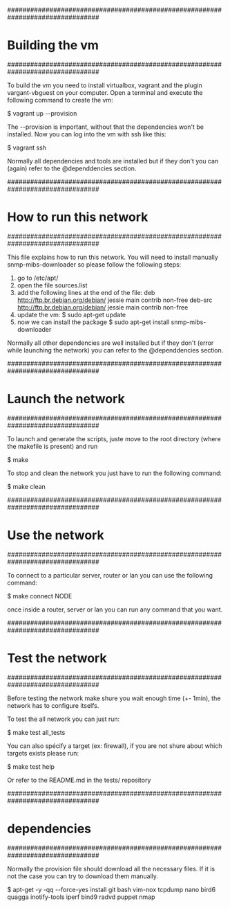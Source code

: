 ################################################################################
#                              Building the vm                                 #
################################################################################

To build the vm you need to install virtualbox, vagrant and the plugin vargant-vbguest on your computer. Open a terminal and execute the following command to create the vm:

  $ vagrant up --provision

The --provision is important, without that the dependencies won't be installed.
Now you can log into the vm with ssh like this:

  $ vagrant ssh

Normally all dependencies and tools are installed but if they don't you can (again) refer to the @dependdencies section.


################################################################################
#                         How to run this network                              #
################################################################################

This file explains how to run this network.
You will need to install manually snmp-mibs-downloader so please follow the following steps:
  1. go to /etc/apt/
  2. open the file sources.list
  3. add the following lines at the end of the file:
  deb http://ftp.br.debian.org/debian/ jessie main contrib non-free
  deb-src http://ftp.br.debian.org/debian/ jessie main contrib non-free
  4. update the vm: $ sudo apt-get update
  5. now we can install the package
    $ sudo apt-get install snmp-mibs-downloader

Normally all other dependencies are well installed but if they don't (error while launching the network) you can refer to the @dependdencies section.



################################################################################
#                              Launch the network                              #
################################################################################

To launch and generate the scripts, juste move to the root directory (where the makefile is present) and run

  $ make

To stop and clean the network you just have to run the following command:

  $ make clean


################################################################################
#                                Use the network                               #
################################################################################

To connect to a particular server, router or lan you can use the following command:

  $ make connect NODE

once inside a router, server or lan you can run any command that you want.


################################################################################
#                               Test the network                               #
################################################################################

Before testing the network make shure you wait enough time (+- 1min), the network has to configure itselfs.

To test the all network you can just run:

  $ make test all_tests

You can also spécify a target (ex: firewall), if you are not shure about which targets exists please run:

  $ make test help

Or refer to the README.md in the tests/ repository


################################################################################
#                                dependencies                                  #
################################################################################

Normally the provision file should download all the necessary files. If it is not the case you can try to download them manually.

  $ apt-get -y -qq --force-yes install git bash vim-nox tcpdump nano bird6 quagga inotify-tools iperf bind9 radvd puppet nmap
